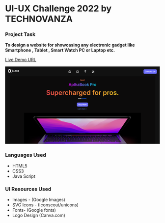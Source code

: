 # UI-UX Challenge 2022 by TECHNOVANZA

### Project Task
**To design a website for showcasing any electronic gadget like Smartphone , Tablet , Smart Watch PC or Laptop etc.**

[Live Demo URL](https://developerstuffs.com)


![Poject Final View](./assets/project-image.PNG)


### Languages Used
* HTML5
* CSS3
* Java Script

### UI Resources Used
* Images - (Google Images)
* SVG Icons - (Iconscout/unicons)
* Fonts- (Google fonts)
* Logo Design (Canva.com)

